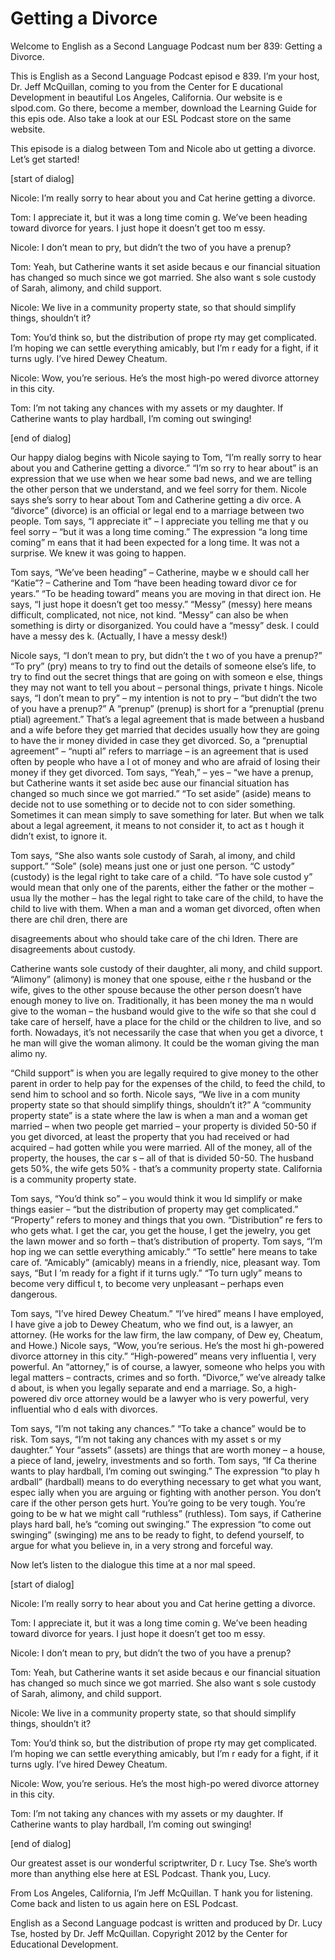 # Getting a Divorce

Welcome to English as a Second Language Podcast num ber 839: Getting a Divorce. 

This is English as a Second Language Podcast episod e 839. I’m your host, Dr. Jeff McQuillan, coming to you from the Center for E ducational Development in beautiful Los Angeles, California. Our website is e slpod.com. Go there, become a member, download the Learning Guide for this epis ode. Also take a look at our ESL Podcast store on the same website. 

This episode is a dialog between Tom and Nicole abo ut getting a divorce. Let’s get started! 

[start of dialog] 

Nicole:  I’m really sorry to hear about you and Cat herine getting a divorce.   

Tom:  I appreciate it, but it was a long time comin g. We’ve been heading toward divorce for years. I just hope it doesn’t get too m essy. 

Nicole:  I don’t mean to pry, but didn’t the two of  you have a prenup?   

Tom:  Yeah, but Catherine wants it set aside becaus e our financial situation has changed so much since we got married. She also want s sole custody of Sarah, alimony, and child support. 

Nicole:  We live in a community property state, so that should simplify things, shouldn’t it? 

Tom:  You’d think so, but the distribution of prope rty may get complicated. I’m hoping we can settle everything amicably, but I’m r eady for a fight, if it turns ugly. I’ve hired Dewey Cheatum. 

Nicole:  Wow, you’re serious. He’s the most high-po wered divorce attorney in this city. 

Tom:  I’m not taking any chances with my assets or my daughter. If Catherine wants to play hardball, I’m coming out swinging! 

[end of dialog] 

Our happy dialog begins with Nicole saying to Tom, “I’m really sorry to hear about you and Catherine getting a divorce.” “I’m so rry to hear about” is an expression that we use when we hear some bad news, and we are telling the other person that we understand, and we feel sorry for them. Nicole says she’s sorry to hear about Tom and Catherine getting a div orce. A “divorce” (divorce) is an official or legal end to a marriage between two people. Tom says, “I appreciate it” – I appreciate you telling me that y ou feel sorry – “but it was a long time coming.” The expression “a long time coming” m eans that it had been expected for a long time. It was not a surprise. We  knew it was going to happen.  

Tom says, “We’ve been heading” – Catherine, maybe w e should call her “Katie”? – Catherine and Tom “have been heading toward divor ce for years.” “To be heading toward” means you are moving in that direct ion. He says, “I just hope it doesn’t get too messy.” “Messy” (messy) here means difficult, complicated, not nice, not kind. “Messy” can also be when something is dirty or disorganized. You could have a “messy” desk. I could have a messy des k. (Actually, I have  a messy desk!)  

Nicole says, “I don’t mean to pry, but didn’t the t wo of you have a prenup?” “To pry” (pry) means to try to find out the details of someone else’s life, to try to find out the secret things that are going on with someon e else, things they may not want to tell you about – personal things, private t hings. Nicole says, “I don’t mean to pry” – my intention is not to pry – “but didn’t the two of you have a prenup?” A “prenup” (prenup) is short for a “prenuptial (prenu ptial) agreement.” That’s a legal agreement that is made between a husband and a wife  before they get married that decides usually how they are going to have the ir money divided in case they get divorced. So, a “prenuptial agreement” – “nupti al” refers to marriage – is an agreement that is used often by people who have a l ot of money and who are afraid of losing their money if they get divorced. Tom says, “Yeah,” – yes – “we have a prenup, but Catherine wants it set aside bec ause our financial situation has changed so much since we got married.” “To set aside” (aside) means to decide not to use something or to decide not to con sider something. Sometimes it can mean simply to save something for later. But  when we talk about a legal agreement, it means to not consider it, to act as t hough it didn’t exist, to ignore it.  

Tom says, “She also wants sole custody of Sarah, al imony, and child support.” “Sole” (sole) means just one or just one person. “C ustody” (custody) is the legal right to take care of a child. “To have sole custod y” would mean that only one of the parents, either the father or the mother – usua lly the mother – has the legal right to take care of the child, to have the child to live with them. When a man and a woman get divorced, often when there are chil dren, there are  

disagreements about who should take care of the chi ldren. There are disagreements about custody.  

Catherine wants sole custody of their daughter, ali mony, and child support. “Alimony” (alimony) is money that one spouse, eithe r the husband or the wife, gives to the other spouse because the other person doesn’t have enough money to live on. Traditionally, it has been money the ma n would give to the woman – the husband would give to the wife so that she coul d take care of herself, have a place for the child or the children to live, and so  forth. Nowadays, it’s not necessarily the case that when you get a divorce, t he man will give the woman alimony. It could be the woman giving the man alimo ny.  

“Child support” is when you are legally required to  give money to the other parent in order to help pay for the expenses of the child,  to feed the child, to send him to school and so forth. Nicole says, “We live in a com munity property state so that should simplify things, shouldn’t it?” A “community  property state” is a state where the law is when a man and a woman get married  – when two people get married – your property is divided 50-50 if you get  divorced, at least the property that you had received or had acquired – had gotten while you were married. All of the money, all of the property, the houses, the car s – all of that is divided 50-50. The husband gets 50%, the wife gets 50% - that’s a community property state. California is a community property state.  

Tom says, “You’d think so” – you would think it wou ld simplify or make things easier – “but the distribution of property may get complicated.” “Property” refers to money and things that you own. “Distribution” re fers to who gets what. I get the car, you get the house, I get the jewelry, you get the lawn mower and so forth – that’s distribution of property. Tom says, “I’m hop ing we can settle everything amicably.” “To settle” here means to take care of. “Amicably” (amicably) means in a friendly, nice, pleasant way. Tom says, “But I ’m ready for a fight if it turns ugly.” “To turn ugly” means to become very difficul t, to become very unpleasant – perhaps even dangerous. 

Tom says, “I’ve hired Dewey Cheatum.” “I’ve hired” means I have employed, I have give a job to Dewey Cheatum, who we find out, is a lawyer, an attorney. (He works for the law firm, the law company, of Dew ey, Cheatum, and Howe.) Nicole says, “Wow, you’re serious. He’s the most hi gh-powered divorce attorney in this city.” “High-powered” means very influentia l, very powerful. An “attorney,” is of course, a lawyer, someone who helps you with legal matters – contracts, crimes and so forth. “Divorce,” we’ve already talke d about, is when you legally separate and end a marriage. So, a high-powered div orce attorney would be a lawyer who is very powerful, very influential who d eals with divorces.   

 Tom says, “I’m not taking any chances.” “To take a chance” would be to risk. Tom says, “I’m not taking any chances with my asset s or my daughter.” Your “assets” (assets) are things that are worth money –  a house, a piece of land, jewelry, investments and so forth. Tom says, “If Ca therine wants to play hardball, I’m coming out swinging.” The expression “to play h ardball” (hardball) means to do everything necessary to get what you want, espec ially when you are arguing or fighting with another person. You don’t care if the other person gets hurt. You’re going to be very tough. You’re going to be w hat we might call “ruthless” (ruthless). Tom says, if Catherine plays hard ball,  he’s “coming out swinging.” The expression “to come out swinging” (swinging) me ans to be ready to fight, to defend yourself, to argue for what you believe in, in a very strong and forceful way. 

Now let’s listen to the dialogue this time at a nor mal speed. 

[start of dialog] 

Nicole:  I’m really sorry to hear about you and Cat herine getting a divorce.   

Tom:  I appreciate it, but it was a long time comin g. We’ve been heading toward divorce for years. I just hope it doesn’t get too m essy. 

Nicole:  I don’t mean to pry, but didn’t the two of  you have a prenup?   

Tom:  Yeah, but Catherine wants it set aside becaus e our financial situation has changed so much since we got married. She also want s sole custody of Sarah, alimony, and child support. 

Nicole:  We live in a community property state, so that should simplify things, shouldn’t it? 

Tom:  You’d think so, but the distribution of prope rty may get complicated. I’m hoping we can settle everything amicably, but I’m r eady for a fight, if it turns ugly. I’ve hired Dewey Cheatum. 

Nicole:  Wow, you’re serious. He’s the most high-po wered divorce attorney in this city. 

Tom:  I’m not taking any chances with my assets or my daughter. If Catherine wants to play hardball, I’m coming out swinging! 

[end of dialog] 

Our greatest asset is our wonderful scriptwriter, D r. Lucy Tse. She’s worth more than anything else here at ESL Podcast. Thank you, Lucy. 

From Los Angeles, California, I’m Jeff McQuillan. T hank you for listening. Come back and listen to us again here on ESL Podcast. 

English as a Second Language podcast is written and  produced by Dr. Lucy Tse, hosted by Dr. Jeff McQuillan. Copyright 2012 by the  Center for Educational Development.

